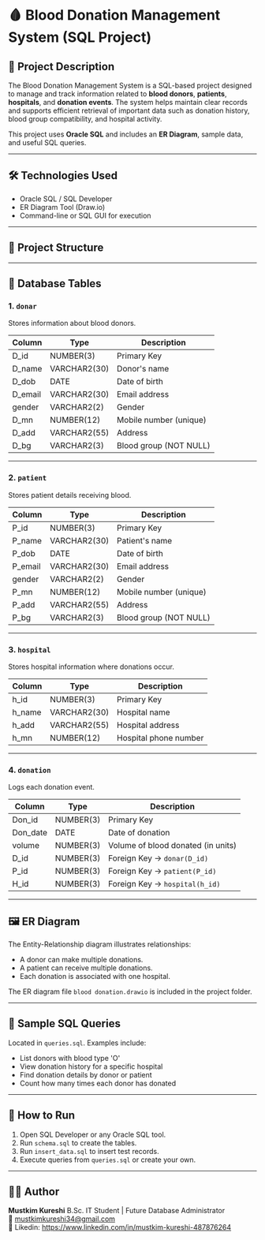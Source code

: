 # 🩸 Blood Donation Management System (SQL Project)

## 📌 Project Description
The Blood Donation Management System is a SQL-based project designed to manage and track information related to **blood donors**, **patients**, **hospitals**, and **donation events**. The system helps maintain clear records and supports efficient retrieval of important data such as donation history, blood group compatibility, and hospital activity.

This project uses **Oracle SQL** and includes an **ER Diagram**, sample data, and useful SQL queries.

---

## 🛠️ Technologies Used
- Oracle SQL / SQL Developer
- ER Diagram Tool (Draw.io)
- Command-line or SQL GUI for execution

---

## 📁 Project Structure


---

## 🧩 Database Tables

### 1. `donar`
Stores information about blood donors.

| Column   | Type         | Description               |
|----------|--------------|---------------------------|
| D_id     | NUMBER(3)    | Primary Key               |
| D_name   | VARCHAR2(30) | Donor's name              |
| D_dob    | DATE         | Date of birth             |
| D_email  | VARCHAR2(30) | Email address             |
| gender   | VARCHAR2(2)  | Gender                    |
| D_mn     | NUMBER(12)   | Mobile number (unique)    |
| D_add    | VARCHAR2(55) | Address                   |
| D_bg     | VARCHAR2(3)  | Blood group (NOT NULL)    |

---

### 2. `patient`
Stores patient details receiving blood.

| Column   | Type         | Description               |
|----------|--------------|---------------------------|
| P_id     | NUMBER(3)    | Primary Key               |
| P_name   | VARCHAR2(30) | Patient's name            |
| P_dob    | DATE         | Date of birth             |
| P_email  | VARCHAR2(30) | Email address             |
| gender   | VARCHAR2(2)  | Gender                    |
| P_mn     | NUMBER(12)   | Mobile number (unique)    |
| P_add    | VARCHAR2(55) | Address                   |
| P_bg     | VARCHAR2(3)  | Blood group (NOT NULL)    |

---

### 3. `hospital`
Stores hospital information where donations occur.

| Column   | Type         | Description            |
|----------|--------------|------------------------|
| h_id     | NUMBER(3)    | Primary Key            |
| h_name   | VARCHAR2(30) | Hospital name          |
| h_add    | VARCHAR2(55) | Hospital address       |
| h_mn     | NUMBER(12)   | Hospital phone number  |

---

### 4. `donation`
Logs each donation event.

| Column     | Type         | Description                            |
|------------|--------------|----------------------------------------|
| Don_id     | NUMBER(3)    | Primary Key                            |
| Don_date   | DATE         | Date of donation                       |
| volume     | NUMBER(3)    | Volume of blood donated (in units)     |
| D_id       | NUMBER(3)    | Foreign Key → `donar(D_id)`            |
| P_id       | NUMBER(3)    | Foreign Key → `patient(P_id)`          |
| H_id       | NUMBER(3)    | Foreign Key → `hospital(h_id)`         |

---

## 🖼️ ER Diagram
The Entity-Relationship diagram illustrates relationships:
- A donor can make multiple donations.
- A patient can receive multiple donations.
- Each donation is associated with one hospital.

The ER diagram file `blood donation.drawio` is included in the project folder.

---

## 🧪 Sample SQL Queries
Located in `queries.sql`. Examples include:
- List donors with blood type 'O'
- View donation history for a specific hospital
- Find donation details by donor or patient
- Count how many times each donor has donated

---

## 📜 How to Run

1. Open SQL Developer or any Oracle SQL tool.
2. Run `schema.sql` to create the tables.
3. Run `insert_data.sql` to insert test records.
4. Execute queries from `queries.sql` or create your own.

---

## 👨‍💻 Author

**Mustkim Kureshi** 
B.Sc. IT Student | Future Database Administrator  
📧 mustkimkureshi34@gmail.com  
📧 Likedin: https://www.linkedin.com/in/mustkim-kureshi-487876264

